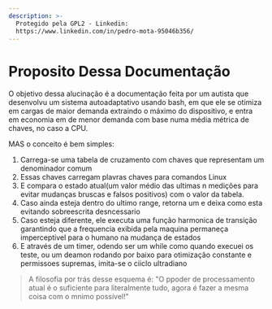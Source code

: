 ```yaml
---
description: >-
  Protegido pela GPL2 - Linkedin:
  https://www.linkedin.com/in/pedro-mota-95046b356/
---
```


# Proposito Dessa Documentação

O objetivo dessa alucinação é a documentação feita por um autista que desenvolvu um sistema autoadaptativo usando bash, em que ele se otimiza em cargas de maior demanda extraindo o máximo do dispositivo, e entra em economia em de menor demanda com base numa média métrica de chaves, no caso a CPU.

MAS o conceito é bem simples:

1. Carrega-se uma tabela de cruzamento com chaves que representam um denominador comum
2. Essas chaves carregam plavras chaves para comandos Linux
3. E compara o estado atual(um valor médio das ultimas n medições para evitar mudanças bruscas e falsos positivos) com o valor da tabela.
4. Caso ainda esteja dentro do ultimo range, retorna um e deixa como esta evitando sobreescrita desncessario
5. Caso esteja diferente, ele executa uma função harmonica de transição garantindo que a frequencia exibida pela maquina permaneça imperceptivel para o humano na mudança de estados
6. E através de um timer, odendo ser um while como quando execuei os teste, ou um deamon rodando por baixo para otimização constante e permissoes supremas, imita-se o ciiclo ultradiano

> A filosofia por trás desse esquema é: "O ppoder de processamento atual é o suficiente para literalmente tudo, agora é fazer a mesma coisa com o mnimo possível!"

